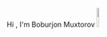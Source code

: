 Hi , I'm  Boburjon Muxtorov 	<img style="width:10%" src="https://em-content.zobj.net/source/noto-emoji-animations/344/waving-hand_1f44b.gif">
